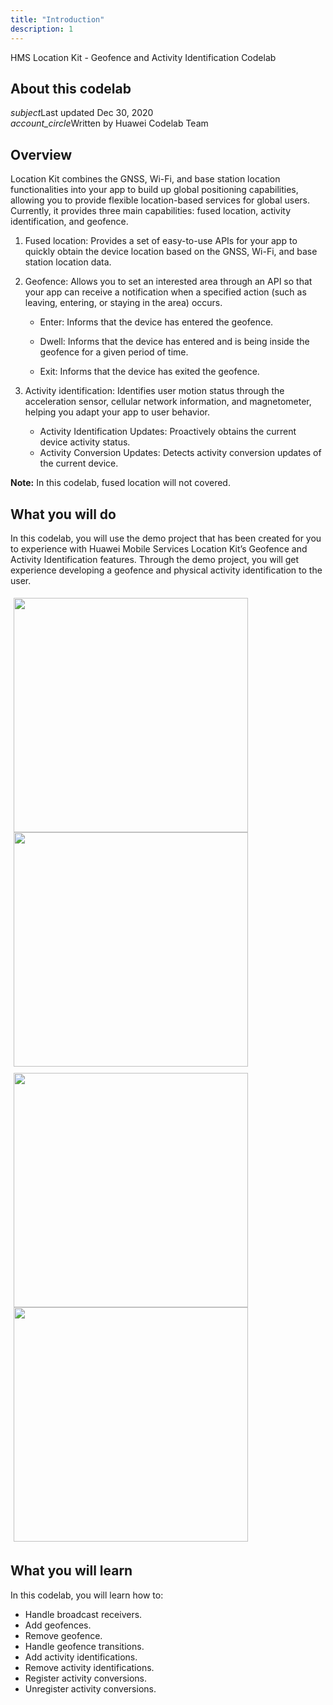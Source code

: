 ```yaml
---
title: "Introduction"
description: 1
---
```


<huawei-codelab-about codelab-title="HMS Location Kit - Geofence and Activity Identification Codelab" last-updated="2020-12-09T13:20:13-07:00" authors="Huawei Codelab Team">

<div class="HMS Location Kit - Geofence and Activity Identification">
<div class="token">HMS Location Kit - Geofence and Activity Identification Codelab</div></div>
<div class="about-card">
<h2 class="title">About this codelab</h2>
<div class="last-updated"><i class="material-icons">subject</i>Last updated Dec 30, 2020</div>
<div class="authors"><i class="material-icons">account_circle</i>Written by Huawei Codelab Team</div></div>
</huawei-codelab-about>

## **Overview**

Location Kit combines the GNSS, Wi-Fi, and base station location functionalities into your app to build up global positioning capabilities, allowing you to provide flexible location-based services for global users. Currently, it provides three main capabilities: fused location, activity identification, and geofence.

1. Fused location: Provides a set of easy-to-use APIs for your app to quickly obtain the device location based on the GNSS, Wi-Fi, and base station location data.

2. Geofence: Allows you to set an interested area through an API so that your app can receive a notification when a specified action (such as leaving, entering, or staying in the area) occurs.

   - Enter: Informs that the device has entered the geofence.

   - Dwell: Informs that the device has entered and is being inside the geofence for a given period of time.

   - Exit: Informs that the device has exited the geofence.

3. Activity identification: Identifies user motion status through the acceleration sensor, cellular network information, and magnetometer, helping you adapt your app to user behavior.

   - Activity Identification Updates: Proactively obtains the current device activity status.
   - Activity Conversion Updates: Detects activity conversion updates of the current device.
<aside class="special">
	<p><strong>Note:</strong> In this codelab, fused location will not covered.</p>
</aside>


**What you will do**
------------------------

In this codelab, you will use the demo project that has been created for you to experience with Huawei Mobile Services Location Kit’s Geofence and Activity Identification features. Through the demo project, you will get experience developing a geofence and physical activity identification to the user.

<div>
    <div style="padding: 5px">
        <img src="https://raw.githubusercontent.com/hayricaral/gh-pages-locationkitcodelab/main/assets/LocationKit1.jpg" style="width: 375.00px" ; padding:5px" />
        <img src="https://raw.githubusercontent.com/hayricaral/gh-pages-locationkitcodelab/main/assets/LocationKit2.jpg" style="width: 375.00px" ; padding:5px" />
    </div>
    <div style="padding: 5px">
        <img src="https://raw.githubusercontent.com/hayricaral/gh-pages-locationkitcodelab/main/assets/LocationKit3.jpg" style="width: 375.00px" ; padding:5px" />
        <img src="https://raw.githubusercontent.com/hayricaral/gh-pages-locationkitcodelab/main/assets/LocationKit4.jpg" style="width: 375.00px" ; padding:5px" />
    </div>
</div>




**What you will learn** 
-----------------------

In this codelab, you will learn how to:

<ul class="checklist">
	<li>Handle broadcast receivers.</li>
    <li>Add geofences.</li>
    <li>Remove geofence.</li>
    <li>Handle geofence transitions.</li>
    <li>Add activity identifications.</li>
    <li>Remove activity identifications.</li>
    <li>Register activity conversions.</li>
    <li>Unregister activity conversions.</li>
</ul>
